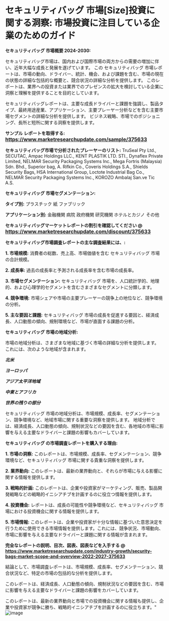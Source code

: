 # セキュリティバッグ 市場[Size]投資に関する洞察: 市場投資に注目している企業のためのガイド

<strong>セキュリティバッグ 市場概要 2024-2030:</strong>

セキュリティバッグ市場は、国内および国際市場の両方からの需要の増加に伴い、近年大幅な成長と発展を遂げています。 この セキュリティバッグ 市場レポートは、市場の動向、ドライバー、統計、機会、および課題を含む、市場の現在の状態の詳細な包括的な概要と、競合状況の詳細な分析を提供します。 このレポートは、業界への投資または業界でのプレゼンスの拡大を検討している企業に洞察と理解を提供することを目的としています。

セキュリティバッグレポートは、主要な成長ドライバーと課題を強調し、製品タイプ、最終用途産業、アプリケーション、主要プレーヤー分析などを含む主要市場セグメントの詳細な分析を提供します。 ビジネス戦略、市場でのポジショニング、長所と短所に関する洞察を提供します。



<strong>サンプル レポートを取得する: <a href=https://www.marketresearchupdate.com/sample/375633><font size=3 color=#0000ff>https://www.marketresearchupdate.com/sample/375633</font></a></strong>



<strong>セキュリティバッグ市場で分析されたプレーヤーのリスト:</strong>
TruSeal Pty Ltd., SECUTAC, Ampac Holdings LLC., KENT PLASTIK LTD. STI., Dynaflex Private Limited, NELMAR Security Packaging Systems Inc., Mega Fortris (Malaysia) Sdn. Bhd., Superior bag, A. Rifkin Co., Coveris Holdings S.A., Shields Security Bags, HSA International Group, Loctote Industrial Bag Co., NELMAR Security Packaging Systems Inc., KOROZO Ambalaj San.ve Tic A.S.



<strong>セキュリティバッグ 市場セグメンテーション:</strong>



<strong>タイプ別:</strong>
プラスチック
紙
ファブリック



<strong>アプリケーション別:</strong>
金融機関
病院
政府機関
研究機関
ホテルとカジノ
その他



<strong>セキュリティバッグマーケットレポートの割引を確認してください @ <a href=https://www.marketresearchupdate.com/discount/375633><font size=3 color=#0000ff>https://www.marketresearchupdate.com/discount/375633</font></a></strong>



<strong>セキュリティバッグ市場調査レポートの主な調査結果には、:</strong>



<strong>1. 市場規模:</strong> 消費者の総数、売上高、市場価値を含む セキュリティバッグ 市場の合計規模。



<strong>2. 成長率:</strong> 過去の成長率と予測される成長率を含む市場の成長率。



<strong>3. 市場セグメンテーション:</strong> セキュリティバッグ 市場を、人口統計学的、地理的、および心理学的セグメントを含むさまざまなセグメントに分類します。



<strong>4. 競争環境:</strong> 市場シェアや市場の主要プレーヤーの競争上の地位など、競争環境の分析。



<strong>5. 主な要因と課題:</strong> セキュリティバッグ 市場の成長を促進する要因と、経済成長、人口動態の傾向、規制環境など、市場が直面する課題の分析。



<strong>セキュリティバッグ 市場の地域分析:</strong>

市場の地域分析は、さまざまな地域に基づく市場の詳細な分析を提供します。 これには、次のような地域が含まれます。

<em>

<strong>北米</strong></em>
<em>

<strong>ヨーロッパ</strong></em>
<em>

<strong>アジア太平洋地域</strong></em>
<em>

<strong>中東とアフリカ</strong></em>
<em>

<strong>世界の残りの部分</strong></em>

セキュリティバッグ 市場の地域分析は、市場規模、成長率、セグメンテーション、競争環境など、地域市場に関する重要な洞察を提供します。 地域分析では、経済成長、人口動態の傾向、規制状況などの要因を含む、各地域の市場に影響を与える主要なドライバーと課題の影響もカバーしています。



<strong>セキュリティバッグ の市場調査レポートを購入する理由:</strong>



<strong>1. 市場の洞察:</strong> このレポートは、市場規模、成長率、セグメンテーション、競争環境など、セキュリティバッグ 市場に関する貴重な洞察を提供します。



<strong>2. 業界動向:</strong> このレポートは、最新の業界動向と、それらが市場に与える影響に関する情報を提供します。



<strong>3. 戦略的計画:</strong> このレポートは、企業や投資家がマーケティング、販売、製品開発戦略などの戦略的イニシアチブを計画するのに役立つ情報を提供します。



<strong>4. 投資機会:</strong> レポートは、成長の可能性や競争環境など、セキュリティバッグ 市場における投資機会に関する情報を提供します。



<strong>5. 市場情報:</strong> このレポートは、企業や投資家が十分な情報に基づいた意思決定を行うために使用できる市場情報を提供します。これには、競争状況、市場動向、市場に影響を与える主要なドライバーと課題に関する情報が含まれます。



<strong><b>完全なレポートの説明、目次、図表、図表などを入手する @ <a href=https://www.marketresearchupdate.com/industry-growth/security-bags-market-scope-and-overview-2022-2027-375633>https://www.marketresearchupdate.com/industry-growth/security-bags-market-scope-and-overview-2022-2027-375633</a></b></strong>

結論として、市場調査レポートは、市場規模、成長率、セグメンテーション、競合状況など、特定の市場の包括的な分析を提供します。

このレポートは、経済成長、人口動態の傾向、規制状況などの要因を含む、市場に影響を与える主要なドライバーと課題の影響をカバーしています。

このレポートは、最新の業界動向と市場での投資機会に関する情報も提供し、企業や投資家が競争に勝ち、戦略的イニシアチブを計画するのに役立ちます。"
![image](https://github.com/renukap7961/renukap7961/assets/163852544/e2b60d3e-1dcd-48cb-87b3-188868991de8)
